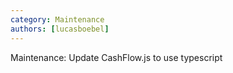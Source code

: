 ```yaml
---
category: Maintenance
authors: [lucasboebel]
---
```


Maintenance: Update CashFlow.js to use typescript
